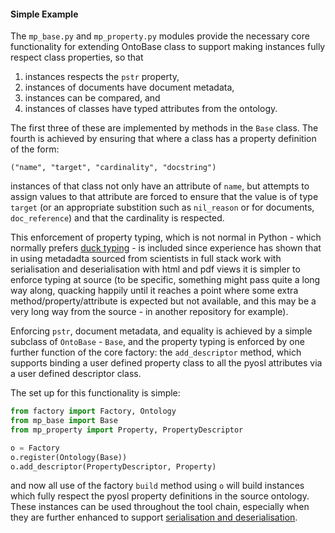 #### Simple Example

The `mp_base.py` and `mp_property.py` modules provide the necessary core functionality for extending 
OntoBase class to support making instances fully respect class properties, so that 

1. instances respects the `pstr` property,
1. instances of documents have document metadata, 
1. instances can be compared, and
1. instances of classes have typed attributes from the ontology.

The first three of these are implemented by methods in the ``Base`` class. The fourth
is achieved by ensuring that where a class has a property definition of the form:

```("name", "target", "cardinality", "docstring")```

instances of that class not only have an attribute of `name`, but attempts to assign
values to that attribute are forced to ensure that the value is of type `target` 
(or an appropriate substition such as `nil_reason` or for documents, `doc_reference`)
and that the cardinality is respected.

This enforcement of property typing, which is not normal in Python - which normally 
prefers [duck typing](https://en.wikipedia.org/wiki/Duck_typing) - is included since 
experience has shown that in using metadadta sourced from scientists in full stack work 
with  serialisation and deserialisation with html and pdf views it is simpler to enforce 
typing at source (to be specific, something might pass quite a long way along, quacking
happily until it reaches a point where some extra method/property/attribute is expected
but not available, and this may be a very long way from the source - in another
repository for example).

Enforcing `pstr`, document metadata,  and equality is achieved by a simple subclass of `OntoBase` - `Base`, 
and the property typing is enforced by one further function of the core factory: 
the `add_descriptor` method, which supports binding a user defined property class to all the
pyosl attributes via a user defined descriptor class. 

The set up for this functionality is simple:

```python
from factory import Factory, Ontology
from mp_base import Base
from mp_property import Property, PropertyDescriptor

o = Factory
o.register(Ontology(Base))
o.add_descriptor(PropertyDescriptor, Property)
```

and now all use of the factory `build` method using `o` will build instances which fully
respect the pyosl property definitions in the source ontology. These instances can be used
throughout the tool chain, especially when they are further enhanced to support
[serialisation and deserialisation](07_serialisation.md).




